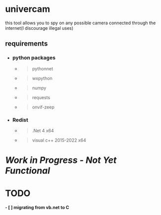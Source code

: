 # univercam
this tool allows you to spy on any possible camera connected through the internet(I discourage illegal uses)
## requirements
- ### python packages
  - > pythonnet
  
  - > wxpython
  
  - > numpy
    
  - > requests
     
  - > onvif-zeep
- ### Redist
  - > .Net 4 x64
    
  - > visual c++ 2015-2022 x64
# *Work in Progress - Not Yet Functional*
# TODO
#### - [ ] migrating from vb.net to C
